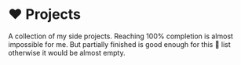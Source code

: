# :heart: Projects

A collection of my side projects. Reaching 100% completion is almost impossible for me. But partially finished is good enough for this :memo: list otherwise it would be almost empty.